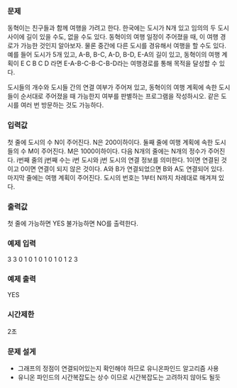### 문제
동혁이는 친구들과 함께 여행을 가려고 한다.
한국에는 도시가 N개 있고 임의의 두 도시 사이에 길이 있을 수도, 없을 수도 있다.
동혁이의 여행 일정이 주어졌을 때, 이 여행 경로가 가능한 것인지 알아보자.
물론 중간에 다른 도시를 경유해서 여행을 할 수도 있다.
예를 들어 도시가 5개 있고, A-B, B-C, A-D, B-D, E-A의 길이 있고, 동혁이의 여행 계획이 E C B C D 라면 E-A-B-C-B-C-B-D라는 여행경로를 통해 목적을 달성할 수 있다.

도시들의 개수와 도시들 간의 연결 여부가 주어져 있고, 동혁이의 여행 계획에 속한 도시들이 순서대로 주어졌을 때 가능한지 여부를 판별하는 프로그램을 작성하시오. 같은 도시를 여러 번 방문하는 것도 가능하다.

### 입력값
첫 줄에 도시의 수 N이 주어진다. N은 200이하이다.
둘째 줄에 여행 계획에 속한 도시들의 수 M이 주어진다.
M은 1000이하이다.
다음 N개의 줄에는 N개의 정수가 주어진다. 
i번째 줄의 j번째 수는 i번 도시와 j번 도시의 연결 정보를 의미한다. 
1이면 연결된 것이고 0이면 연결이 되지 않은 것이다.
A와 B가 연결되었으면 B와 A도 연결되어 있다. 
마지막 줄에는 여행 계획이 주어진다. 
도시의 번호는 1부터 N까지 차례대로 매겨져 있다.

### 출력값
첫 줄에 가능하면 YES 불가능하면 NO를 출력한다.

### 예제 입력
3
3
0 1 0
1 0 1
0 1 0
1 2 3

### 예제 출력
YES

### 시간제한
2초

### 문제 설게
- 그래프의 정점이 연결되어있는지 확인해야 하므로 유니온파인드 알고리즘 사용
- 유니온 파인드의 시간복잡도는 상수 이므로 시간복잡도는 고려하지 않아도 될듯
